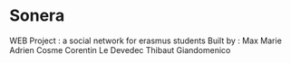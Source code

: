 # Sonera
WEB Project : a social network for erasmus students
Built by :
  Max Marie
  Adrien Cosme
  Corentin Le Devedec
  Thibaut Giandomenico
